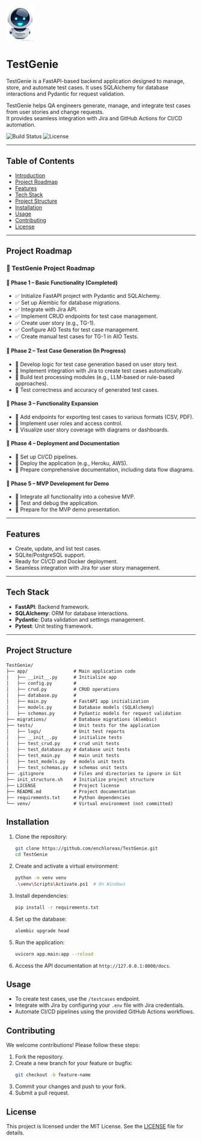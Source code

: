 
# ![TestGenie Logo](./assets/LogoTGmini.png)
# TestGenie

TestGenie is a FastAPI-based backend application designed to manage, store, and automate test cases. It uses SQLAlchemy for database interactions and Pydantic for request validation.

TestGenie helps QA engineers generate, manage, and integrate test cases from user stories and change requests.  
It provides seamless integration with Jira and GitHub Actions for CI/CD automation.

![Build Status](https://github.com/enchloreas/TestGenie/actions/workflows/ci.yml/badge.svg)
![License](https://img.shields.io/badge/license-MIT-blue.svg)

---

## Table of Contents

- [Introduction](#testgenie)
- [Project Roadmap](#project-roadmap)
- [Features](#features)
- [Tech Stack](#tech-stack)
- [Project Structure](#project-structure)
- [Installation](#installation)
- [Usage](#usage)
- [Contributing](#contributing)
- [License](#license)

---

## Project Roadmap

### 🚀 TestGenie Project Roadmap

#### 📅 Phase 1 – Basic Functionality (Completed)
- ✅ Initialize FastAPI project with Pydantic and SQLAlchemy.
- ✅ Set up Alembic for database migrations.
- ✅ Integrate with Jira API.
- ✅ Implement CRUD endpoints for test case management.
- ✅ Create user story (e.g., TG-1).
- ✅ Configure AIO Tests for test case management.
- ✅ Create manual test cases for TG-1 in AIO Tests.

#### 📅 Phase 2 – Test Case Generation (In Progress)
- 🔄 Develop logic for test case generation based on user story text.
- 🔄 Implement integration with Jira to create test cases automatically.
- 🔄 Build text processing modules (e.g., LLM-based or rule-based approaches).
- 🔄 Test correctness and accuracy of generated test cases.

#### 📅 Phase 3 – Functionality Expansion
- 📌 Add endpoints for exporting test cases to various formats (CSV, PDF).
- 📌 Implement user roles and access control.
- 📌 Visualize user story coverage with diagrams or dashboards.

#### 📅 Phase 4 – Deployment and Documentation
- 📌 Set up CI/CD pipelines.
- 📌 Deploy the application (e.g., Heroku, AWS).
- 📌 Prepare comprehensive documentation, including data flow diagrams.

#### 📅 Phase 5 – MVP Development for Demo
- 📌 Integrate all functionality into a cohesive MVP.
- 📌 Test and debug the application.
- 📌 Prepare for the MVP demo presentation.

---

## Features

- Create, update, and list test cases.
- SQLite/PostgreSQL support.
- Ready for CI/CD and Docker deployment.
- Seamless integration with Jira for user story management.

---

## Tech Stack

- **FastAPI**: Backend framework.
- **SQLAlchemy**: ORM for database interactions.
- **Pydantic**: Data validation and settings management.
- **Pytest**: Unit testing framework.

---

## Project Structure

```
TestGenie/
├── app/                 # Main application code
│   ├── __init__.py      # Initialize app
│   ├── config.py        #
│   ├── crud.py          # CRUD operations
│   ├── database.py      #
│   ├── main.py          # FastAPI app initialization  
│   ├── models.py        # Database models (SQLAlchemy)
│   ├── schemas.py       # Pydantic models for request validation
├── migrations/          # Database migrations (Alembic)
├── tests/               # Unit tests for the application
│   ├── logs/            # Unit test reports
│   ├── __init__.py      # initialize tests
│   ├── test_crud.py     # crud unit tests 
│   ├── test_database.py # database unit tests
│   ├── test_main.py     # main unit tests
│   ├── test_models.py   # models unit tests
│   ├── test_schemas.py  # schemas unit tests
├── .gitignore           # Files and directories to ignore in Git
├── init_structure.sh    # Initialize project structure
├── LICENSE              # Project license
├── README.md            # Project documentation
├── requirements.txt     # Python dependencies
└── venv/                # Virtual environment (not committed)
```

## Installation

1. Clone the repository:
   ```bash
   git clone https://github.com/enchloreas/TestGenie.git
   cd TestGenie
   ```

2. Create and activate a virtual environment:
   ```bash
   python -m venv venv
   .\venv\Scripts\Activate.ps1  # On Windows
   ```

3. Install dependencies:
   ```bash
   pip install -r requirements.txt
   ```

4. Set up the database:
   ```bash
   alembic upgrade head
   ```

5. Run the application:
   ```bash
   uvicorn app.main:app --reload
   ```

6. Access the API documentation at `http://127.0.0.1:8000/docs`.

## Usage

- To create test cases, use the `/testcases` endpoint.
- Integrate with Jira by configuring your `.env` file with Jira credentials.
- Automate CI/CD pipelines using the provided GitHub Actions workflows.

## Contributing

We welcome contributions! Please follow these steps:

1. Fork the repository.
2. Create a new branch for your feature or bugfix:
   ```bash
   git checkout -b feature-name
   ```
3. Commit your changes and push to your fork.
4. Submit a pull request.

## License

This project is licensed under the MIT License. See the [LICENSE](LICENSE) file for details.